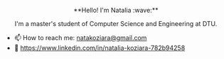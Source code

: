 <p align="center">**Hello! I'm Natalia :wave:**</p>

<p align="center">I'm a master's student of Computer Science and Engineering at DTU.</p>

- 📫 How to reach me: natakoziara@gmail.com
- :link: https://www.linkedin.com/in/natalia-koziara-782b94258

